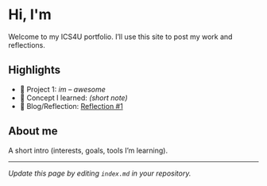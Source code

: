 # Hi, I'm <Andrew>
Welcome to my ICS4U portfolio. I’ll use this site to post my work and reflections.

## Highlights
- 🔧 Project 1: *im* – *awesome*
- 🧠 Concept I learned: *(short note)*
- 📝 Blog/Reflection: [Reflection #1](./posts/first_reflection.md)

## About me
A short intro (interests, goals, tools I’m learning).

---
*Update this page by editing `index.md` in your repository.*
